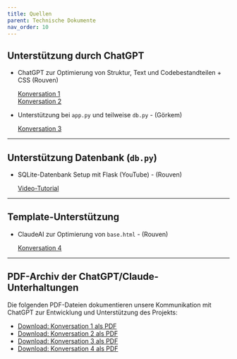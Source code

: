 ```yaml
---
title: Quellen
parent: Technische Dokumente
nav_order: 10
---
```


## Unterstützung durch ChatGPT

- ChatGPT zur Optimierung von Struktur, Text und Codebestandteilen + CSS (Rouven)
  
  [Konversation 1](https://chatgpt.com/share/68613dfe-e230-8011-ad61-9365d1dc3d02)  
  [Konversation 2](https://chatgpt.com/share/686119af-644c-8011-9239-3c32a58d098b)

- Unterstützung bei `app.py` und teilweise `db.py`  - (Görkem)
  
  [Konversation 3](https://chatgpt.com/share/685bd087-d1f4-800b-825f-d8f7ec1b94e3)

---

## Unterstützung Datenbank (`db.py`)

- SQLite-Datenbank Setup mit Flask (YouTube)  - (Rouven)
  
  [Video-Tutorial](https://www.youtube.com/watch?v=IBgWKTaG_Bs)

---

## Template-Unterstützung

- ClaudeAI zur Optimierung von `base.html`  - (Rouven)
 
  [Konversation 4](https://claude.ai/public/artifacts/4b423fc5-8aaf-46dc-96b2-1e28c4b9399d)

---

## PDF-Archiv der ChatGPT/Claude-Unterhaltungen

Die folgenden PDF-Dateien dokumentieren unsere Kommunikation mit ChatGPT zur Entwicklung und Unterstützung des Projekts:

- [Download: Konversation 1 als PDF](/vocapp/00_assets/Konversation_1.pdf)
- [Download: Konversation 2 als PDF](/vocapp/00_assets/Konversation_2.pdf)
- [Download: Konversation 3 als PDF](/vocapp/00_assets/Konversation_3.pdf)
- [Download: Konversation 4 als PDF](/vocapp/00_assets/Konversation_4.pdf)
